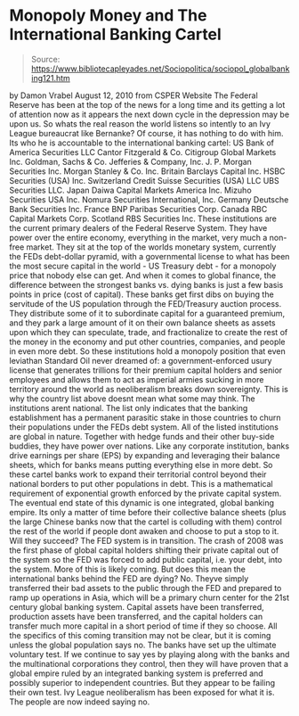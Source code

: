 # Monopoly Money and The International Banking Cartel

> Source: https://www.bibliotecapleyades.net/Sociopolitica/sociopol_globalbanking121.htm

by Damon Vrabel
August 12, 2010
from
CSPER Website
The
Federal Reserve has been at the top of the news for a long time
and its getting a lot of attention now as it appears the next down cycle in
the depression may be upon us.
So whats the real reason the world listens so
intently to an Ivy League bureaucrat like Bernanke? Of course, it has
nothing to do with him.
Its who he is accountable to the
international banking cartel:
US
Bank of America Securities LLC
Cantor Fitzgerald & Co.
Citigroup Global Markets Inc.
Goldman, Sachs & Co.
Jefferies & Company, Inc.
J. P. Morgan Securities Inc.
Morgan Stanley & Co. Inc.
Britain
Barclays Capital Inc.
HSBC Securities (USA) Inc.
Switzerland
Credit Suisse Securities (USA)
LLC
UBS Securities LLC.
Japan
Daiwa Capital Markets America
Inc.
Mizuho Securities USA Inc.
Nomura Securities International, Inc.
Germany
Deutsche Bank Securities Inc.
France
BNP Paribas Securities Corp.
Canada
RBC Capital Markets Corp.
Scotland
RBS Securities Inc.
These institutions are the current primary
dealers of
the Federal Reserve System.
They have power over the entire economy,
everything in the market, very much a non-free market. They sit at the top
of the worlds monetary system, currently the FEDs debt-dollar pyramid,
with a governmental license to what has been the most secure capital in the
world - US Treasury debt - for a monopoly price that nobody else can get.
And when it comes to global finance, the
difference between the strongest banks vs. dying banks is just a few
basis points in price (cost of capital).
These banks get first dibs on buying the servitude of the US population
through the FED/Treasury auction process. They distribute some of it to
subordinate capital for a guaranteed premium, and they park a large amount
of it on their own balance sheets as assets upon which they can speculate,
trade, and fractionalize to create the rest of the money in the economy and
put other countries, companies, and people in even more debt.
So these institutions hold a monopoly position
that even leviathan Standard Oil never dreamed of:
a government-enforced usury license
that generates trillions for their premium capital holders and senior
employees and allows them to act as imperial armies sucking in more
territory around the world as neoliberalism breaks down sovereignty.
This is why the country list above doesnt mean
what some may think. The institutions arent national.
The list only indicates that the banking
establishment has a permanent parasitic stake in those countries to churn
their populations under the FEDs debt system. All of the listed
institutions are global in nature.
Together with
hedge funds and their other buy-side
buddies, they have power over nations. Like any corporate institution, banks
drive earnings per share (EPS) by expanding and leveraging their balance
sheets, which for banks means putting everything else in more debt. So these
cartel banks work to expand their territorial control beyond their national
borders to put other populations in debt.
This is a mathematical requirement of
exponential growth enforced by the private capital system.
The eventual end state of this dynamic is one
integrated, global banking empire. Its only a matter of time before their
collective balance sheets (plus the large Chinese banks now that the cartel
is colluding with them) control the rest of the world if people dont
awaken and choose to put a stop to it.
Will they succeed? The FED system is in transition.
The
crash
of 2008 was the first phase of global capital holders shifting
their private capital out of the system so the FED was forced to add public
capital, i.e. your debt, into the system. More of this is likely coming.
But does this mean the international banks
behind the FED are dying? No. Theyve simply transferred their bad assets to
the public through the FED and prepared to ramp up operations in Asia, which
will be a primary churn center for the 21st century
global banking system.
Capital assets have been transferred, production
assets have been transferred, and the capital holders can transfer much more
capital in a short period of time if they so choose.
All the specifics of this coming transition may not be clear, but it is
coming unless the global population says no. The banks have
set up the ultimate voluntary test.
If we continue to say yes by playing
along with the banks and the multinational corporations they control, then
they will have proven that a global empire ruled by an integrated banking
system is preferred and possibly superior to independent countries. But they
appear to be failing their own test.
Ivy League neoliberalism has been exposed
for what it is.
The people are now indeed saying no.
